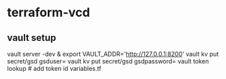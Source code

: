 # terraform-vcd
## vault setup
vault server -dev &
export VAULT_ADDR='http://127.0.0.1:8200'
vault kv put secret/gsd gsduser=<username>
vault kv put secret/gsd gsdpassword=<password>
vault token lookup # add token id variables.tf
